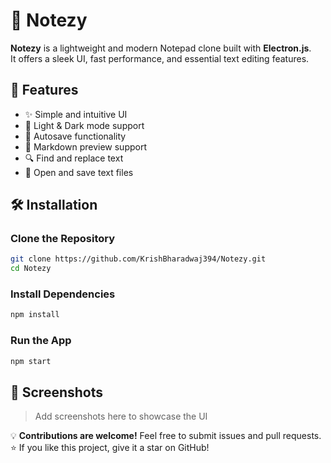 # 📝 Notezy

**Notezy** is a lightweight and modern Notepad clone built with **Electron.js**.  
It offers a sleek UI, fast performance, and essential text editing features.  

## 🚀 Features

- ✨ Simple and intuitive UI  
- 🎨 Light & Dark mode support  
- 💾 Autosave functionality  
- 📝 Markdown preview support  
- 🔍 Find and replace text  
- 📂 Open and save text files  

## 🛠️ Installation

### Clone the Repository  
```sh
git clone https://github.com/KrishBharadwaj394/Notezy.git
cd Notezy
```

### Install Dependencies  
```sh
npm install
```

### Run the App  
```sh
npm start
```

## 📸 Screenshots

> Add screenshots here to showcase the UI


💡 **Contributions are welcome!** Feel free to submit issues and pull requests.  
⭐ If you like this project, give it a star on GitHub!  
